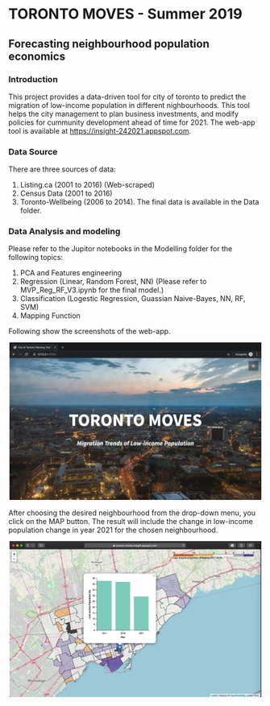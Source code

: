 # TORONTO MOVES - Summer 2019
## Forecasting neighbourhood population economics

### Introduction
This project provides a data-driven tool for city of toronto to predict the migration of low-income population in different nighbourhoods. This tool helps the city management to plan business investments, and modify policies for cummunity development ahead of time for 2021. The web-app tool is available at https://insight-242021.appspot.com. 

### Data Source
There are three sources of data: 
1. Listing.ca (2001 to 2016) (Web-scraped) 
2. Census Data (2001 to 2016) 
3. Toronto-Wellbeing (2006 to 2014). 
The final data is available in the Data folder. 

### Data Analysis and modeling
Please refer to the Jupitor notebooks in the Modelling folder for the following topics:
1. PCA and Features engineering
2. Regression (Linear, Random Forest, NN) (Please refer to MVP_Reg_RF_V3.ipynb for the final model.)
3. Classification (Logestic Regression, Guassian Naive-Bayes, NN, RF, SVM)
4. Mapping Function


Following show the screenshots of the web-app. 
<p align="center">
  <img width="500" src="https://raw.githubusercontent.com/hadimoein/INSIGHT/master/Images/Image%202019-06-04%20at%2011.54%20AM.jpg"></img>
</p>

After choosing the desired neighbourhood from the drop-down menu, you click on the MAP button. The result will include the change in low-income population change in year 2021 for the chosen neighbourhood. 

<p align="center">
  <img width="500" src="https://github.com/hadimoein/INSIGHT/blob/master/Images/Image%202019-06-18%20at%2011.11%20AM.jpg"></img>
</p>

